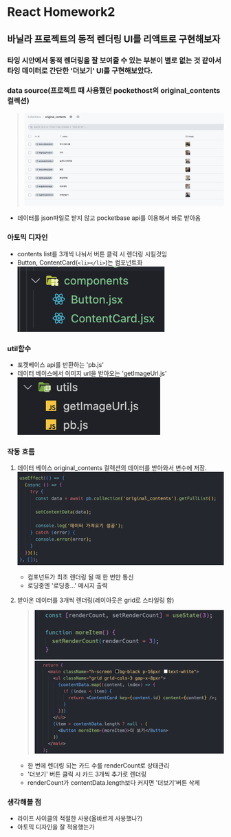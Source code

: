 # React Homework2

## 바닐라 프로젝트의 동적 렌더링 UI를 리액트로 구현해보자

### 타잉 시안에서 동적 렌더링을 잘 보여줄 수 있는 부분이 별로 없는 것 같아서 타잉 데이터로 간단한 '더보기' UI를 구현해보았다.

### data source(프로젝트 때 사용했던 pockethost의 original_contents 컬렉션)

> ![Alt text](./src/assets/readme/db.png)

- 데이터를 json파일로 받지 않고 pocketbase api를 이용해서 바로 받아옴

### 아토믹 디자인

- contents list를 3개씩 나눠서 버튼 클릭 시 렌더링 시킬것임
- Button, ContentCard(`<li></li>`)는 컴포넌트화
  ![컴포넌트](./src/assets/readme/components.png)

### util함수

- 포켓베이스 api를 반환하는 'pb.js'
- 데이터 베이스에서 이미지 url을 받아오는 'getImageUrl.js'
  ![유틸 함수](./src/assets/readme/util.png)

### 작동 흐름

1. 데이터 베이스 original_contents 컬렉션의 데이터를 받아와서 변수에 저장.
   ![데이터 받아오기](./src/assets/readme/getData.png)

   - 컴포넌트가 최초 렌더링 될 때 한 번만 통신
   - 로딩중엔 '로딩중...' 메시지 출력

2. 받아온 데이터를 3개씩 렌더링(레이아웃은 grid로 스타일링 함)
   > ![카드 렌더링 수 상태 관리](./src/assets/readme/renderCount.png) ![리스트 렌더링](./src/assets/readme/listRendering.png)
   - 한 번에 렌더링 되는 카드 수를 renderCount로 상태관리
   - '더보기' 버튼 클릭 시 카드 3개씩 추가로 렌더링
   - renderCount가 contentData.length보다 커지면 '더보기'버튼 삭제

### 생각해볼 점

- 라이프 사이클의 적절한 사용(올바르게 사용했나?)
- 아토믹 디자인을 잘 적용했는가
